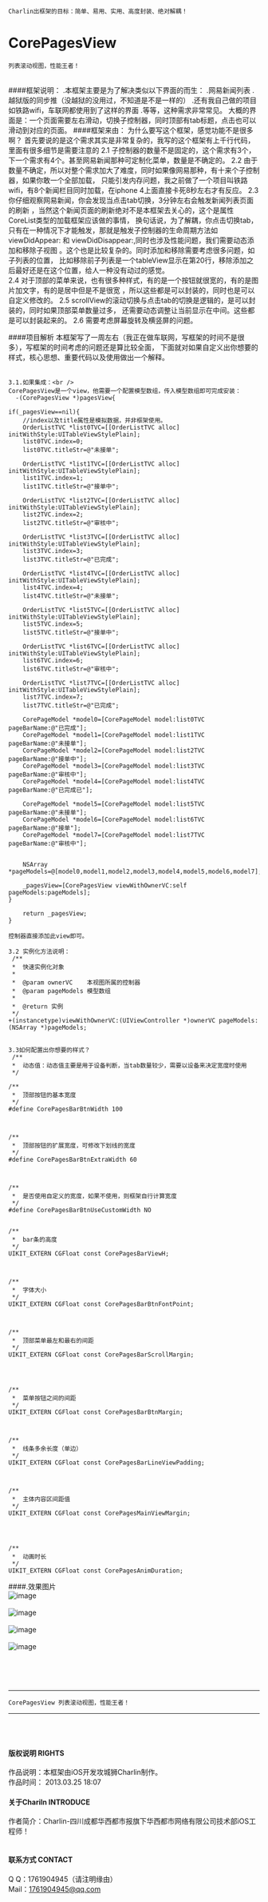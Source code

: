 
    Charlin出框架的目标：简单、易用、实用、高度封装、绝对解耦！

# CorePagesView
    列表滚动视图，性能王者！
<br />
####框架说明：
    .本框架主要是为了解决类似以下界面的而生：
    .网易新闻列表
    .越狱版的同步推（没越狱的没用过，不知道是不是一样的）
    .还有我自己做的项目如铁路wifi，车联网都使用到了这样的界面
    .等等，这种需求非常常见。
    大概的界面是：一个页面需要左右滑动，切换子控制器，同时顶部有tab标题，点击也可以滑动到对应的页面。
####框架来由：
    为什么要写这个框架，感觉功能不是很多啊？
    首先要说的是这个需求其实是非常复杂的，我写的这个框架有上千行代码，里面有很多细节是需要注意的
    2.1 子控制器的数量不是固定的，这个需求有3个，下一个需求有4个。甚至网易新闻那种可定制化菜单，数量是不确定的。
    2.2 由于数量不确定，所以对整个需求加大了难度，同时如果像网易那种，有十来个子控制器，如果你敢一个全部加载，
    只能引发内存问题，我之前做了一个项目叫铁路wifi，有8个新闻栏目同时加载，在iphone 4上面直接卡死8秒左右才有反应。
    2.3 你仔细观察网易新闻，你会发现当点击tab切换，3分钟左右会触发新闻列表页面的刷新
    ，当然这个新闻页面的刷新绝对不是本框架去关心的，这个是属性CoreList类型的加载框架应该做的事情，
    换句话说，为了解耦，你点击切换tab，只有在一种情况下才能触发，那就是触发子控制器的生命周期方法如viewDidAppear: 和 viewDidDisappear:,同时也涉及性能问题，我们需要动态添加和移除子视图
    。这个也是比较复杂的。同时添加和移除需要考虑很多问题，如子列表的位置，
    比如移除前子列表是一个tableView显示在第20行，移除添加之后最好还是在这个位置，给人一种没有动过的感觉。<br />
    2.4 对于顶部的菜单来说，也有很多种样式，有的是一个按钮就很宽的，有的是图片加文字，有的是居中但是不是很宽
    ，所以这些都是可以封装的，同时也是可以自定义修改的。
    2.5 scrollView的滚动切换与点击tab的切换是逻辑的，是可以封装的，同时如果顶部菜单数量过多，
    还需要动态调整让当前显示在中间。这些都是可以封装起来的。
    2.6 需要考虑屏幕旋转及横竖屏的问题。
    
####项目解析
    本框架写了一周左右（我正在做车联网，写框架的时间不是很多），写框架的时间考虑的问题还是算比较全面，
    下面就对如果自定义出你想要的样式，核心思想、重要代码以及使用做出一个解释。<br /><br />
    
    3.1.如果集成：<br />
    CorePagesView是一个view，他需要一个配置模型数组，传入模型数组即可完成安装：
      -(CorePagesView *)pagesView{
    
    if(_pagesView==nil){
        //index以及title属性是模拟数据，并非框架使用。
        OrderListTVC *list0TVC=[[OrderListTVC alloc] initWithStyle:UITableViewStylePlain];
        list0TVC.index=0;
        list0TVC.titleStr=@"未接单"; 
        
        OrderListTVC *list1TVC=[[OrderListTVC alloc] initWithStyle:UITableViewStylePlain];
        list1TVC.index=1;
        list1TVC.titleStr=@"接单中";
        
        OrderListTVC *list2TVC=[[OrderListTVC alloc] initWithStyle:UITableViewStylePlain];
        list2TVC.index=2;
        list2TVC.titleStr=@"审核中";
        
        OrderListTVC *list3TVC=[[OrderListTVC alloc] initWithStyle:UITableViewStylePlain];
        list3TVC.index=3;
        list3TVC.titleStr=@"已完成";
        
        OrderListTVC *list4TVC=[[OrderListTVC alloc] initWithStyle:UITableViewStylePlain];
        list4TVC.index=4;
        list4TVC.titleStr=@"未接单";
        
        OrderListTVC *list5TVC=[[OrderListTVC alloc] initWithStyle:UITableViewStylePlain];
        list5TVC.index=5;
        list5TVC.titleStr=@"接单中";
        
        OrderListTVC *list6TVC=[[OrderListTVC alloc] initWithStyle:UITableViewStylePlain];
        list6TVC.index=6;
        list6TVC.titleStr=@"审核中";
        
        OrderListTVC *list7TVC=[[OrderListTVC alloc] initWithStyle:UITableViewStylePlain];
        list7TVC.index=7;
        list7TVC.titleStr=@"已完成";
        
        CorePageModel *model0=[CorePageModel model:list0TVC pageBarName:@"已完成"];
        CorePageModel *model1=[CorePageModel model:list1TVC pageBarName:@"未接单"];
        CorePageModel *model2=[CorePageModel model:list2TVC pageBarName:@"接单中"];
        CorePageModel *model3=[CorePageModel model:list3TVC pageBarName:@"审核中"];
        CorePageModel *model4=[CorePageModel model:list4TVC pageBarName:@"已完成已"];
        
        CorePageModel *model5=[CorePageModel model:list5TVC pageBarName:@"未接单"];
        CorePageModel *model6=[CorePageModel model:list6TVC pageBarName:@"接单"];
        CorePageModel *model7=[CorePageModel model:list7TVC pageBarName:@"审核中"];
        
        
        NSArray *pageModels=@[model0,model1,model2,model3,model4,model5,model6,model7];

        _pagesView=[CorePagesView viewWithOwnerVC:self pageModels:pageModels];
    }
    
        return _pagesView;
    }

    控制器直接添加此view即可。

    3.2 实例化方法说明：
     /**
     *  快速实例化对象
     *
     *  @param ownerVC    本视图所属的控制器
     *  @param pageModels 模型数组
     *
     *  @return 实例
     */
    +(instancetype)viewWithOwnerVC:(UIViewController *)ownerVC pageModels:(NSArray *)pageModels;


    3.3如何配置出你想要的样式？
     /**
     *  动态值：动态值主要是用于设备判断，当tab数量较少，需要以设备来决定宽度时使用
     */
    
    /**
     *  顶部按钮的基本宽度
     */
    #define CorePagesBarBtnWidth 100
    
    
    
    /**
     *  顶部按钮的扩展宽度，可修改下划线的宽度
     */
    #define CorePagesBarBtnExtraWidth 60
    
    
    
    /**
     *  是否使用自定义的宽度，如果不使用，则框架自行计算宽度
     */
    #define CorePagesBarBtnUseCustomWidth NO
    
    
    /**
     *  bar条的高度
     */
    UIKIT_EXTERN CGFloat const CorePagesBarViewH;
    
    
    
    /**
     *  字体大小
     */
    UIKIT_EXTERN CGFloat const CorePagesBarBtnFontPoint;
    
    
    
    /**
     *  顶部菜单最左和最右的间距
     */
    UIKIT_EXTERN CGFloat const CorePagesBarScrollMargin;
    
    
    
    
    /**
     *  菜单按钮之间的间距
     */
    UIKIT_EXTERN CGFloat const CorePagesBarBtnMargin;
    
    
    
    /**
     *  线条多余长度（单边）
     */
    UIKIT_EXTERN CGFloat const CorePagesBarLineViewPadding;
    
    
    
    /**
     *  主体内容区间距值
     */
    UIKIT_EXTERN CGFloat const CorePagesMainViewMargin;
    
    
    
    
    /**
     *  动画时长
     */
    UIKIT_EXTERN CGFloat const CorePagesAnimDuration;

    
    
####.效果图片<br />
![image](./CorePagesView/pic/1.png)<br /><br />
![image](./CorePagesView/pic/2.png)<br /><br />
![image](./CorePagesView/pic/3.png)<br /><br />
![image](./CorePagesView/pic/4.png)<br /><br />



<br /><br />


-----
    CorePagesView 列表滚动视图，性能王者！
-----

<br /><br />

#### 版权说明 RIGHTS <br />
作品说明：本框架由iOS开发攻城狮Charlin制作。<br />
作品时间： 2013.03.25 18:07<br />


#### 关于Chariln INTRODUCE <br />
作者简介：Charlin-四川成都华西都市报旗下华西都市网络有限公司技术部iOS工程师！<br /><br />


#### 联系方式 CONTACT <br />
Q    Q：1761904945（请注明缘由）<br />
Mail：1761904945@qq.com<br />
